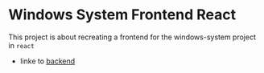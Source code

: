 # Windows System Frontend React

This project is about recreating a frontend for the windows-system project in `react`

- linke to [backend](https://github.com/dattali18/WindowsSystem-Backend)
